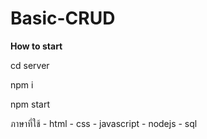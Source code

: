 # Basic-CRUD

**How to start**

cd server

npm i 

npm start


ภาษาที่ใช้ - html - css - javascript - nodejs - sql
